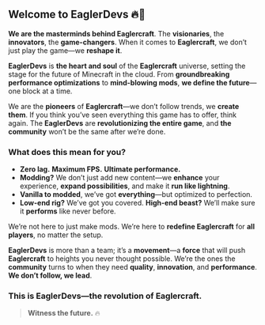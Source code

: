 ## Welcome to **EaglerDevs** 🔥🚀

**We are the masterminds behind Eaglercraft**. The **visionaries**, the **innovators**, the **game-changers**. When it comes to **Eaglercraft**, we don’t just play the game—we **reshape it**. 

**EaglerDevs** is **the heart and soul** of the **Eaglercraft** universe, setting the stage for the future of Minecraft in the cloud. From **groundbreaking performance optimizations** to **mind-blowing mods**, **we define the future**—one block at a time.

We are the **pioneers** of **Eaglercraft**—we don’t follow trends, we **create them**. If you think you’ve seen everything this game has to offer, think again. The **EaglerDevs** are **revolutionizing the entire game**, and **the community** won’t be the same after we’re done.

### What does this mean for you?
- **Zero lag.** **Maximum FPS.** **Ultimate performance.** 
- **Modding?** We don’t just add new content—we **enhance** your experience, **expand possibilities**, and make it **run like lightning**.
- **Vanilla to modded**, we’ve got **everything**—but optimized to perfection.
- **Low-end rig?** We’ve got you covered. **High-end beast?** We’ll make sure it **performs** like never before.

We’re not here to just make mods. We’re here to **redefine Eaglercraft** for **all players**, no matter the setup.

**EaglerDevs** is more than a team; it’s a **movement**—a **force** that will push **Eaglercraft** to heights you never thought possible. We’re the ones the **community** turns to when they need **quality**, **innovation**, and **performance**. **We don’t follow, we lead**.

### This is **EaglerDevs**—**the revolution of Eaglercraft**.
> **Witness the future.** 🔥
